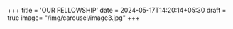 +++
title = 'OUR FELLOWSHIP'
date = 2024-05-17T14:20:14+05:30
draft = true
image= "/img/carousel/image3.jpg"
+++
